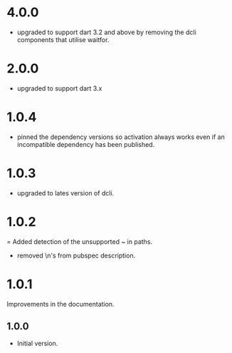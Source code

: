 # 4.0.0
- upgraded to support dart 3.2 and above by removing the dcli components
that utilise waitfor.

# 2.0.0
- upgraded to support dart 3.x

# 1.0.4
- pinned the dependency versions so activation always works
even if an incompatible dependency has been published.

# 1.0.3
- upgraded to lates version of dcli.

# 1.0.2
= Added detection of the unsupported ~ in paths.
- removed \n's from pubspec description. 

# 1.0.1
Improvements in the documentation.

## 1.0.0

- Initial version.
